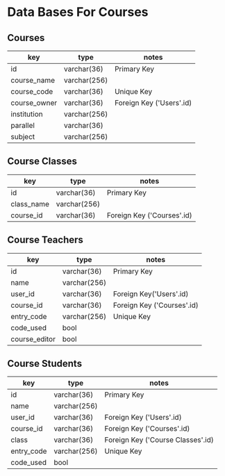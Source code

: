 # Data Bases For Courses

## Courses

| key          | type 		  | notes                    |
|--------------|--------------|--------------------------|
| id           | varchar(36)  | Primary Key 		     |
| course_name  | varchar(256) |             		     |
| course_code  | varchar(36)  | Unique Key  		     |
| course_owner | varchar(36)  | Foreign Key ('Users'.id) |
| institution  | varchar(256) |						     |
| parallel     | varchar(36)  | 					     |
| subject      | varchar(256) | 					     |

## Course Classes

| key        | type 		  | notes                    |
|------------|--------------|----------------------------|
| id         | varchar(36)  | Primary Key                |
| class_name | varchar(256) |                            |
| course_id  | varchar(36)  | Foreign Key ('Courses'.id) |

## Course Teachers

| key           | type 		   | notes                      |
|---------------|--------------|----------------------------|
| id            | varchar(36)  | Primary Key 		        |
| name  		| varchar(256) |             		        |
| user_id  		| varchar(36)  | Foreign Key('Users'.id)  	|
| course_id 	| varchar(36)  | Foreign Key ('Courses'.id) |
| entry_code    | varchar(256) | Unique Key			     	|
| code_used     | bool  	   | 					     	|
| course_editor | bool 		   | 					     	|

## Course Students

| key           | type 		   | notes                      	   |
|---------------|--------------|-----------------------------------|
| id            | varchar(36)  | Primary Key 		        	   |
| name  		| varchar(256) |             		        	   |
| user_id  		| varchar(36)  | Foreign Key ('Users'.id)  		   |
| course_id 	| varchar(36)  | Foreign Key ('Courses'.id)        |
| class         | varchar(36)  | Foreign Key ('Course Classes'.id) |
| entry_code    | varchar(256) | Unique Key			     		   |
| code_used     | bool  	   | 					     		   |